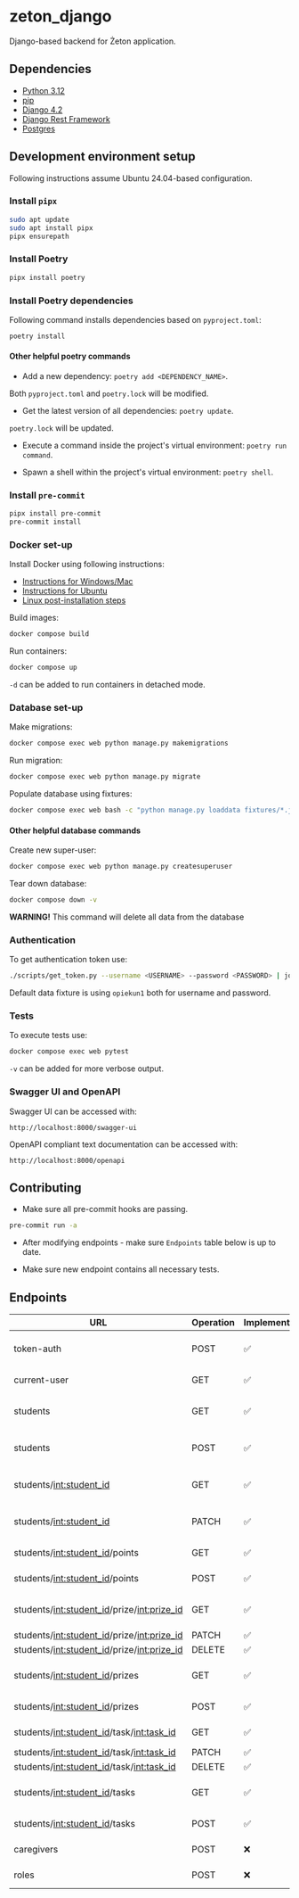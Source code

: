 # zeton_django

Django-based backend for Żeton application.

## Dependencies

- [Python 3.12](https://www.python.org/downloads/)
- [pip](https://pip.pypa.io/en/stable/installation/)
- [Django 4.2](https://docs.djangoproject.com/en/4.2/)
- [Django Rest Framework](https://www.django-rest-framework.org/)
- [Postgres](https://www.postgresql.org/)

## Development environment setup

Following instructions assume Ubuntu 24.04-based configuration.

### Install `pipx`

```bash
sudo apt update
sudo apt install pipx
pipx ensurepath
```

### Install Poetry

```bash
pipx install poetry
```

### Install Poetry dependencies

Following command installs dependencies based on `pyproject.toml`:

```bash
poetry install
```

#### Other helpful poetry commands

- Add a new dependency: `poetry add <DEPENDENCY_NAME>`.

Both `pyproject.toml` and `poetry.lock` will be modified.

- Get the latest version of all dependencies: `poetry update`.

`poetry.lock` will be updated.

- Execute a command inside the project's virtual environment: `poetry run command`.

- Spawn a shell within the project's virtual environment: `poetry shell`.

### Install `pre-commit`

```bash
pipx install pre-commit
pre-commit install
```

### Docker set-up

Install Docker using following instructions:

- [Instructions for Windows/Mac](https://docs.docker.com/desktop/)
- [Instructions for Ubuntu](https://docs.docker.com/engine/install/ubuntu/)
- [Linux post-installation steps](https://docs.docker.com/engine/install/linux-postinstall/)

Build images:

```bash
docker compose build
```

Run containers:

```bash
docker compose up
```

`-d` can be added to run containers in detached mode.

### Database set-up

Make migrations:

```bash
docker compose exec web python manage.py makemigrations
```

Run migration:

```bash
docker compose exec web python manage.py migrate
```

Populate database using fixtures:

```bash
docker compose exec web bash -c "python manage.py loaddata fixtures/*.json"
```

#### Other helpful database commands

Create new super-user:

```bash
docker compose exec web python manage.py createsuperuser
```

Tear down database:

```bash
docker compose down -v
```

**WARNING!** This command will delete all data from the database

### Authentication

To get authentication token use:

```bash
./scripts/get_token.py --username <USERNAME> --password <PASSWORD> | jq -r .access
```

Default data fixture is using `opiekun1` both for username and password.

### Tests

To execute tests use:

```bash
docker compose exec web pytest
```

`-v` can be added for more verbose output.

### Swagger UI and OpenAPI

Swagger UI can be accessed with:

```plain
http://localhost:8000/swagger-ui
```

OpenAPI compliant text documentation can be accessed with:

```plain
http://localhost:8000/openapi
```

## Contributing

- Make sure all pre-commit hooks are passing.

```bash
pre-commit run -a
```

- After modifying endpoints - make sure `Endpoints` table below is up to date.

- Make sure new endpoint contains all necessary tests.

## Endpoints

| URL                                            | Operation | Implementation | Tests | Description                              |
|------------------------------------------------|-----------|----------------|-------|------------------------------------------|
| token-auth                                     | POST      | ✅              | ✅     | Authentication token for a user.         |
| current-user                                   | GET       | ✅              | ✅     | Current user by their token.             |
| students                                       | GET       | ✅              | ✅     | All students for logged-in caregiver.    |
| students                                       | POST      | ✅              | ✅     | Add new student for a caregiver.         |
| students/<int:student_id>                      | GET       | ✅              | ✅     | Info about student with given ID.        |
| students/<int:student_id>                      | PATCH     | ✅              | ✅     | Update info about student with given ID. |
| students/<int:student_id>/points               | GET       | ✅              | ✅     | Points history of a student.             |
| students/<int:student_id>/points               | POST      | ✅              | ❌     | Add points to a student.                 |
| students/<int:student_id>/prize/<int:prize_id> | GET       | ✅              | ✅     | Info about prize with given ID.          |
| students/<int:student_id>/prize/<int:prize_id> | PATCH     | ✅              | ✅     | Edit a prize.                            |
| students/<int:student_id>/prize/<int:prize_id> | DELETE    | ✅              | ❌     | Delete a prize.                          |
| students/<int:student_id>/prizes               | GET       | ✅              | ✅     | Prizes assigned to a student.            |
| students/<int:student_id>/prizes               | POST      | ✅              | ✅     | Add new prize to a student.              |
| students/<int:student_id>/task/<int:task_id>   | GET       | ✅              | ❌     | Task assigned to a student.              |
| students/<int:student_id>/task/<int:task_id>   | PATCH     | ✅              | ❌     | Edit a task.                             |
| students/<int:student_id>/task/<int:task_id>   | DELETE    | ✅              | ❌     | Delete a task.                           |
| students/<int:student_id>/tasks                | GET       | ✅              | ❌     | Tasks assigned to a student.             |
| students/<int:student_id>/tasks                | POST      | ✅              | ❌     | Assign a task to a student.              |
| caregivers                                     | POST      | ❌              | ❌     | Add a new caregiver.                     |
| roles                                          | POST      | ❌              | ❌     | Add a new role.                          |
